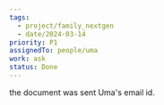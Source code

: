```yaml
---
tags:
  - project/family_nextgen
  - date/2024-03-14
priority: P1
assignedTo: people/uma
work: ask
status: Done
---
```


the document was sent Uma's email id. 
